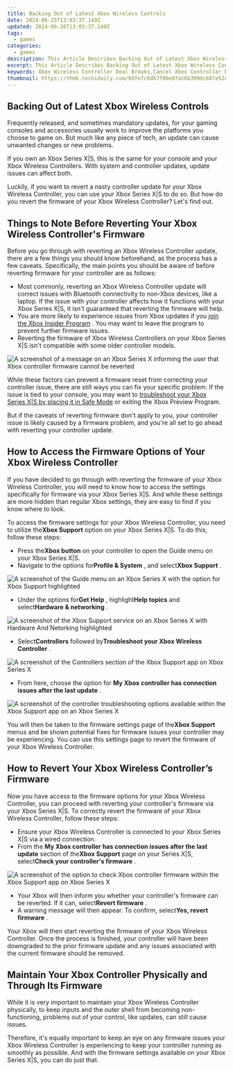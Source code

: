 ```yaml
---
title: Backing Out of Latest Xbox Wireless Controls
date: 2024-06-25T13:03:37.149Z
updated: 2024-06-26T13:03:37.149Z
tags:
  - games
categories:
  - games
description: This Article Describes Backing Out of Latest Xbox Wireless Controls
excerpt: This Article Describes Backing Out of Latest Xbox Wireless Controls
keywords: Xbox Wireless Controller Deal Breaks,Cancel Xbox Controller Purchase,Xbox Join, Then Retract?,Withdrawing From Xbox Controller,Uninstall Latest Xbox Controller,Reversing Xbox Controller Order,Xbox Controls
thumbnail: https://thmb.techidaily.com/6dfe7c6db7f80e87ac6b399dc687e52e1d331efd7fce0bd5f581a2c33f337372.jpg
---
```


## Backing Out of Latest Xbox Wireless Controls

 Frequently released, and sometimes mandatory updates, for your gaming consoles and accessories usually work to improve the platforms you choose to game on. But much like any piece of tech, an update can cause unwanted changes or new problems.

 If you own an Xbox Series X|S, this is the same for your console and your Xbox Wireless Controllers. With system and controller updates, update issues can affect both.

 Luckily, if you want to revert a nasty controller update for your Xbox Wireless Controller, you can use your Xbox Series X|S to do so. But how do you revert the firmware of your Xbox Wireless Controller? Let's find out.

## Things to Note Before Reverting Your Xbox Wireless Controller's Firmware

 Before you go through with reverting an Xbox Wireless Controller update, there are a few things you should know beforehand, as the process has a few caveats. Specifically, the main points you should be aware of before reverting firmware for your controller are as follows:

* Most commonly, reverting an Xbox Wireless Controller update will correct issues with Bluetooth connectivity to non-Xbox devices, like a laptop. If the issue with your controller affects how it functions with your Xbox Series X|S, it isn't guaranteed that reverting the firmware will help.
* You are more likely to experience issues from Xbox updates if you [join the Xbox Insider Program](https://www.makeuseof.com/how-to-join-xbox-insider/) . You may want to leave the program to prevent further firmware issues.
* Reverting the firmware of Xbox Wireless Controllers on your Xbox Series X|S isn't compatible with some older controller models.

![A screenshot of a message on an Xbox Series X informing the user that Xbox controller firmware cannot be reverted](https://static1.makeuseofimages.com/wordpress/wp-content/uploads/2023/10/screenshot-3112.jpg)

 While these factors can prevent a firmware reset from correcting your controller issue, there are still ways you can fix your specific problem. If the issue is tied to your console, you may want to [troubleshoot your Xbox Series X|S by placing it in Safe Mode](https://www.makeuseof.com/xbox-xs-safe-mode-startup-troubleshooter/) or exiting the Xbox Preview Program.

 But if the caveats of reverting firmware don't apply to you, your controller issue is likely caused by a firmware problem, and you're all set to go ahead with reverting your controller update.

## How to Access the Firmware Options of Your Xbox Wireless Controller

 If you have decided to go through with reverting the firmware of your Xbox Wireless Controller, you will need to know how to access the settings specifically for firmware via your Xbox Series X|S. And while these settings are more hidden than regular Xbox settings, they are easy to find if you know where to look.

 To access the firmware settings for your Xbox Wireless Controller, you need to utilize the**Xbox Support** option on your Xbox Series X|S. To do this, follow these steps:

* Press the**Xbox button** on your controller to open the Guide menu on your Xbox Series X|S.
* Navigate to the options for**Profile & System** , and select**Xbox Support** .

![A screenshot of the Guide menu on an Xbox Series X with the option for Xbox Support highlighted](https://static1.makeuseofimages.com/wordpress/wp-content/uploads/2023/10/screenshot-3117.jpg)

* Under the options for**Get Help** , highlight**Help topics** and select**Hardware & networking** .

![A screenshot of the Xbox Support service on an Xbox Series X with Hardware And Netorking highlighted](https://static1.makeuseofimages.com/wordpress/wp-content/uploads/2023/10/screenshot-3120.jpg)

* Select**Controllers** followed by**Troubleshoot your Xbox Wireless Controller** .

![A screenshot of the Controllers section of the Xbox Support app on Xbox Series X](https://static1.makeuseofimages.com/wordpress/wp-content/uploads/2023/10/screenshot-3123.jpg)

* From here, choose the option for **My Xbox controller has connection issues after the last update** .

![A screenshot of the controller troubleshooting options available within the Xbox Support app on an Xbox Series X](https://static1.makeuseofimages.com/wordpress/wp-content/uploads/2023/10/screenshot-3126.jpg)

 You will then be taken to the firmware settings page of the**Xbox Support** menus and be shown potential fixes for firmware issues your controller may be experiencing. You can use this settings page to revert the firmware of your Xbox Wireless Controller.

## How to Revert Your Xbox Wireless Controller’s Firmware

 Now you have access to the firmware options for your Xbox Wireless Controller, you can proceed with reverting your controller's firmware via your Xbox Series X|S. To correctly revert the firmware of your Xbox Wireless Controller, follow these steps:

* Ensure your Xbox Wireless Controller is connected to your Xbox Series X|S via a wired connection.
* From the **My Xbox controller has connection issues after the last update** section of the**Xbox Support** page on your Series X|S, select**Check your controller's firmware** .

![A screenshot of the option to check Xbox controller firmware within the Xbox Support app on Xbox Series X](https://static1.makeuseofimages.com/wordpress/wp-content/uploads/2023/10/screenshot-3129.jpg)

* Your Xbox will then inform you whether your controller's firmware can be reverted. If it can, select**Revert firmware** .
* A warning message will then appear. To confirm, select**Yes, revert firmware** .

 Your Xbox will then start reverting the firmware of your Xbox Wireless Controller. Once the process is finished, your controller will have been downgraded to the prior firmware update and any issues associated with the current firmware should be removed.

## Maintain Your Xbox Controller Physically and Through Its Firmware

 While it is very important to maintain your Xbox Wireless Controller physically, to keep inputs and the outer shell from becoming non-functioning, problems out of your control, like updates, can still cause issues.

 Therefore, it's equally important to keep an eye on any firmware issues your Xbox Wireless Controller is experiencing to keep your controller running as smoothly as possible. And with the firmware settings available on your Xbox Series X|S, you can do just that.


<ins class="adsbygoogle"
     style="display:block"
     data-ad-format="autorelaxed"
     data-ad-client="ca-pub-7571918770474297"
     data-ad-slot="1223367746"></ins>



<ins class="adsbygoogle"
     style="display:block"
     data-ad-client="ca-pub-7571918770474297"
     data-ad-slot="8358498916"
     data-ad-format="auto"
     data-full-width-responsive="true"></ins>


